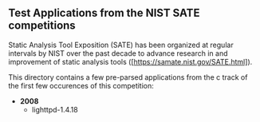 ## Test Applications from the NIST SATE competitions

Static Analysis Tool Exposition (SATE) has been organized at regular intervals by NIST
over the past decade to advance research in and improvement of static analysis tools
([https://samate.nist.gov/SATE.html]).

This directory contains a few pre-parsed applications from the c track of the first
few occurences of this competition:

- **2008**
  - lighttpd-1.4.18
